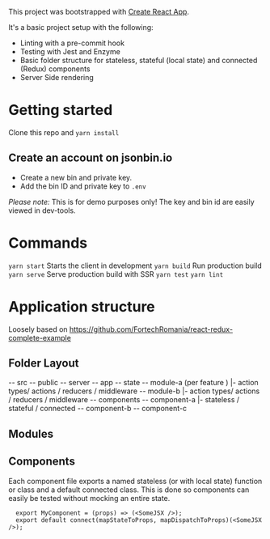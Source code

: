 This project was bootstrapped with [Create React App](https://github.com/facebook/create-react-app).

It's a basic project setup with the following:
- Linting with a pre-commit hook
- Testing with Jest and Enzyme
- Basic folder structure for stateless, stateful (local state) and connected (Redux) components
- Server Side rendering

# Getting started
Clone this repo and `yarn install`

## Create an account on jsonbin.io
- Create a new bin and private key.
- Add the bin ID and private key to `.env`

*Please note:*
This is for demo purposes only! The key and bin id are easily viewed in dev-tools.

# Commands
`yarn start` Starts the client in development
`yarn build` Run production build
`yarn serve` Serve production build with SSR
`yarn test`
`yarn lint`



# Application structure
Loosely based on https://github.com/FortechRomania/react-redux-complete-example

## Folder Layout
-- src
  -- public
  -- server
  -- app
    -- state
      -- module-a (per feature )
        |- action types/ actions / reducers / middleware
      -- module-b
        |- action types/ actions / reducers / middleware
    -- components
      -- component-a
        |- stateless / stateful / connected
      -- component-b
      -- component-c

## Modules


## Components
  Each component file exports a named stateless (or with local state) function or class
  and a default connected class. This is done so components can easily be tested without
  mocking an entire state.
  ```
    export MyComponent = (props) => (<SomeJSX />);
    export default connect(mapStateToProps, mapDispatchToProps)(<SomeJSX />);
  ```
